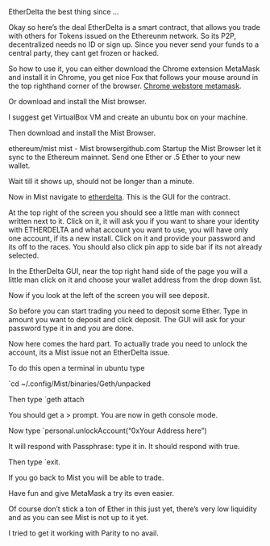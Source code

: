 EtherDelta the best thing since …

Okay so here’s the deal EtherDelta is a smart contract, that allows you trade with others for Tokens issued on the Ethereunm network. So its P2P, decentralized needs no ID or sign up. Since you never send your funds to a central party, they cant get frozen or hacked.

So how to use it, you can either download the Chrome extension MetaMask and install it in Chrome, you get nice Fox that follows your mouse around in the top righthand corner of the browser. <a href="https://chrome.google.com/webstore/detail/metamask/nkbihfbeogaeaoehlefnkodbefgpgknn?utm_source=chrome-app-launcher-info-dialog">Chrome webstore metamask</a>.

Or download and install the Mist browser.

I suggest get VirtualBox VM and create an ubuntu box on your machine.

Then download and install the Mist Browser.

ethereum/mist
mist - Mist browsergithub.com
Startup the Mist Browser let it sync to the Ethereum mainnet. Send one Ether or .5 Ether to your new wallet.

Wait till it shows up, should not be longer than a minute.

Now in Mist navigate to <a href="etherdelta.github.io">etherdelta</a>. This is the GUI for the contract.

At the top right of the screen you should see a little man with connect written next to it. Click on it, it will ask you if you want to share your identity with ETHERDELTA and what account you want to use, you will have only one account, if its a new install. Click on it and provide your password and its off to the races. You should also click pin app to side bar if its not already selected.

In the EtherDelta GUI, near the top right hand side of the page you will a little man click on it and choose your wallet address from the drop down list.

Now if you look at the left of the screen you will see deposit.

So before you can start trading you need to deposit some Ether. Type in amount you want to deposit and click deposit. The GUI will ask for your password type it in and you are done.

Now here comes the hard part. To actually trade you need to unlock the account, its a Mist issue not an EtherDelta issue.

To do this open a terminal in ubuntu type

`cd ~/.config/Mist/binaries/Geth/unpacked

Then type 
`geth attach

You should get a > prompt. You are now in geth console mode.

Now type 
`personal.unlockAccount(“0xYour Address here”)

It will respond with Passphrase: type it in. It should respond with true.

Then type `exit.

If you go back to Mist you will be able to trade.

Have fun and give MetaMask a try its even easier.

Of course don’t stick a ton of Ether in this just yet, there’s very low liquidity and as you can see Mist is not up to it yet.

I tried to get it working with Parity to no avail.

